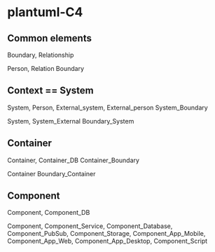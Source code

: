 # plantuml-C4

## Common elements

Boundary, Relationship

Person, Relation
Boundary

## Context == System

System, Person, External_system, External_person
System_Boundary

System, System_External
Boundary_System

## Container

Container, Container_DB
Container_Boundary

Container
Boundary_Container

## Component

Component, Component_DB

Component, Component_Service, Component_Database, Component_PubSub, Component_Storage, Component_App_Mobile, Component_App_Web, Component_App_Desktop, Component_Script